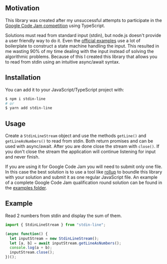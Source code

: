 ## Motivation

This library was created after my unsuccessful attempts to participate in the
[Google Code Jam competition](https://codingcompetitions.withgoogle.com/codejam)
using TypeScript.

Solutions must read from standard input (stdin), but node.js doesn't provide a
user friendly way to do it. Even the [official examples](https://bit.ly/2G5LT7j)
use a lot of boilerplate to construct a state machine handling the input. This
resulted in me wasting 90% of my time dealing with the input instead of solving
the algorithmic problems. Because of this I created this library that allows you
to read from stdin using an intuitive async/await syntax.

## Installation

You can add it to your JavaScript/TypeScript project with:

```bash
$ npm i stdin-line
# or
$ yarn add stdin-line
```

## Usage

Create a `StdinLineStream` object and use the methods `getLine()` and
`getLineAsNumbers()` to read from stdin. Both return promises and can be used
with async/await. After you are done close the stream with `close()`. If you
don't close the stream the application will continue listening for input and
never finish.

If you are using it for Google Code Jam you will need to submit only one file.
In this case the best solution is to use a tool like [rollup](https://rollupjs.org/)
to boundle this library with your solution and submit it as one regular JavaScript
file. An example of a complete Google Code Jam qualification round solution can be
found in the [examples folder](https://github.com/bkolobara/stdin-line/tree/master/examples).

## Example

Read 2 numbers from stdin and display the sum of them.

```javascript
import { StdinLineStream } from "stdin-line";

(async function() {
  let inputStream = new StdinLineStream();
  let [a, b] = await inputStream.getLineAsNumbers();
  console.log(a + b);
  inputStream.close();
})();
```
